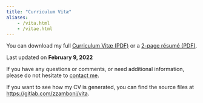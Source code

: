 ```yaml
---
title: "Curriculum Vitæ"
aliases:
    - /vita.html
    - /vitae.html
---
```


You can download my full [Curriculum Vitæ (PDF)](/files/vita/zamboni-vita.pdf) or a [2-page résumé (PDF)](/files/vita/zamboni-resume.pdf).

Last updated on **February  9, 2022**

If you have any questions or comments, or need additional information, please do not hesitate to [contact me](/contact).

If you want to see how my CV is generated, you can find the source files at https://gitlab.com/zzamboni/vita.
